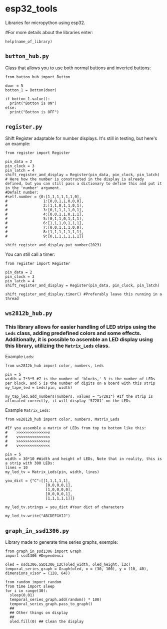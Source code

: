 # esp32_tools
Libraries for micropython using esp32.

#For more details about the libraries enter:
```
help(name_of_library)
```

## ```button_hub.py```
Class that allows you to use both normal buttons and inverted buttons:

```
from button_hub import Button

door = 5
botton_1 = Botton(door)

if botton_1.value():
  print("Botton is ON")
else:
  print("Botton is OFF")
```

## ```register.py```
Shift Register adaptable for number displays.
It's still in testing, but here's an example:

```
from register import Register

pin_data = 2
pin_clock = 3
pin_latch = 4
shift_register_and_display = Register(pin_data, pin_clock, pin_latch)
# Here how the number is constructed in the display is already defined, but you can still pass a dictionary to define this and put it in the 'number' argument.
#Defalt number:
#self.number = {0:[1,1,1,1,1,1,0],
#                1:[0,0,1,1,0,0,0],
#                2:[1,1,0,1,1,0,1],
#                3:[0,1,1,1,1,0,1],
#                4:[0,0,1,1,0,1,1],
#                5:[0,1,1,0,1,1,1],
#                6:[1,1,1,0,1,1,1],
#                7:[0,0,1,1,1,0,0],
#                8:[1,1,1,1,1,1,1],
#                9:[0,1,1,1,1,1,1]}

shift_register_and_display.put_number(2023)
```

You can still call a timer:
```
from register import Register

pin_data = 2
pin_clock = 3
pin_latch = 4
shift_register_and_display = Register(pin_data, pin_clock, pin_latch)

shift_register_and_display.timer() #Preferably leave this running in a thread
```


## ```ws2812b_hub.py```

### This library allows for easier handling of LED strips using the ```Leds``` class, adding predefined colors and some effects. Additionally, it is possible to assemble an LED display using this library, utilizing the ```Matrix_Leds``` class.

Example ```Leds```:
```
from ws2812b_hub import color, numbers, Leds
 
pin = 5
width = 7*3*5 #7 is the number of 'blocks,' 3 is the number of LEDs per block, and 5 is the number of digits on a board with this strip
my_tape_led = Leds(pin, width)

my_tap_led.add_numbers(numbers, values = "57281") #If the strip is allocated correctly, it will display '57281' on the LEDs
```

Example ```Matrix_Leds```:
```
from ws2812b_hub import color, numbers, Matrix_Leds

#If you assemble a matrix of LEDs from top to bottom like this:
#    >>>>>>>>>>>>>>v
#    v<<<<<<<<<<<<<<
#    >>>>>>>>>>>>>>v
#    v<<<<<<<<<<<<<<
 
pin = 5
width = 30*10 #Width and height of LEDs, Note that in reality, this is a strip with 300 LEDs:
lines = 10
my_led_tv = Matrix_Leds(pin, width, lines)

you_dict = {"C":[[1,1,1,1,1],
                  [0,0,0,0,1],
                  [1,0,0,0,0],
                  [0,0,0,0,1],
                  [1,1,1,1,1]]}

my_led_tv.strings = you_dict #Your dict of characters

my_led_tv.write("ABCDEFGHIJ")
```

## ```graph_in_ssd1306.py```
Library made to generate time series graphs, exemple:

```
from graph_in_ssd1306 import Graph
import ssd1306 #Dependenci

oled = ssd1306.SSD1306_I2C(oled_width, oled_height, i2c)
temporal_series_graph = Graph(oled, x = (30, 100), y = (10, 40), dimensions_visor = (128, 64))

from random import random
from time import sleep
for i in range(30):
  sleep(0.01)
  temporal_series_graph.add(random() * 100)
  temporal_series_graph.pass_to_graph()
  ##
  ## Other things on display
  ##
  oled.fill(0) ## Clean the display
```
